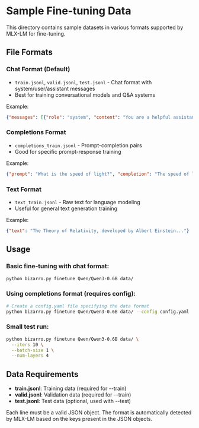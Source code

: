 # Sample Fine-tuning Data

This directory contains sample datasets in various formats supported by MLX-LM for fine-tuning.

## File Formats

### Chat Format (Default)
- `train.jsonl`, `valid.jsonl`, `test.jsonl` - Chat format with system/user/assistant messages
- Best for training conversational models and Q&A systems

Example:
```json
{"messages": [{"role": "system", "content": "You are a helpful assistant."}, {"role": "user", "content": "What is AI?"}, {"role": "assistant", "content": "AI is..."}]}
```

### Completions Format
- `completions_train.jsonl` - Prompt-completion pairs
- Good for specific prompt-response training

Example:
```json
{"prompt": "What is the speed of light?", "completion": "The speed of light is..."}
```

### Text Format
- `text_train.jsonl` - Raw text for language modeling
- Useful for general text generation training

Example:
```json
{"text": "The Theory of Relativity, developed by Albert Einstein..."}
```

## Usage

### Basic fine-tuning with chat format:
```bash
python bizarro.py finetune Qwen/Qwen3-0.6B data/
```

### Using completions format (requires config):
```bash
# Create a config.yaml file specifying the data format
python bizarro.py finetune Qwen/Qwen3-0.6B data/ --config config.yaml
```

### Small test run:
```bash
python bizarro.py finetune Qwen/Qwen3-0.6B data/ \
  --iters 10 \
  --batch-size 1 \
  --num-layers 4
```

## Data Requirements

- **train.jsonl**: Training data (required for --train)
- **valid.jsonl**: Validation data (required for --train)
- **test.jsonl**: Test data (optional, used with --test)

Each line must be a valid JSON object. The format is automatically detected by MLX-LM based on the keys present in the JSON objects.
